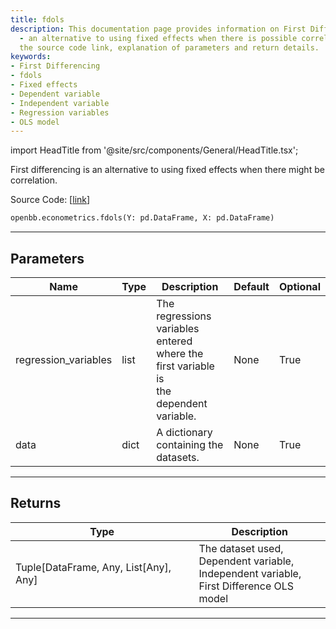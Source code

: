 ```yaml
---
title: fdols
description: This documentation page provides information on First Differencing (fdols)
  - an alternative to using fixed effects when there is possible correlation. It contains
  the source code link, explanation of parameters and return details.
keywords:
- First Differencing
- fdols
- Fixed effects
- Dependent variable
- Independent variable
- Regression variables
- OLS model
---
```


import HeadTitle from '@site/src/components/General/HeadTitle.tsx';

<HeadTitle title="econometrics.fdols - Reference | OpenBB SDK Docs" />

First differencing is an alternative to using fixed effects when there might be correlation.

Source Code: [[link](https://github.com/OpenBB-finance/OpenBB/tree/main/openbb_terminal/econometrics/regression_model.py#L399)]

```python
openbb.econometrics.fdols(Y: pd.DataFrame, X: pd.DataFrame)
```

---

## Parameters

| Name | Type | Description | Default | Optional |
| ---- | ---- | ----------- | ------- | -------- |
| regression_variables | list | The regressions variables entered where the first variable is<br/>the dependent variable. | None | True |
| data | dict | A dictionary containing the datasets. | None | True |


---

## Returns

| Type | Description |
| ---- | ----------- |
| Tuple[DataFrame, Any, List[Any], Any] | The dataset used,<br/>Dependent variable,<br/>Independent variable,<br/>First Difference OLS model |
---
